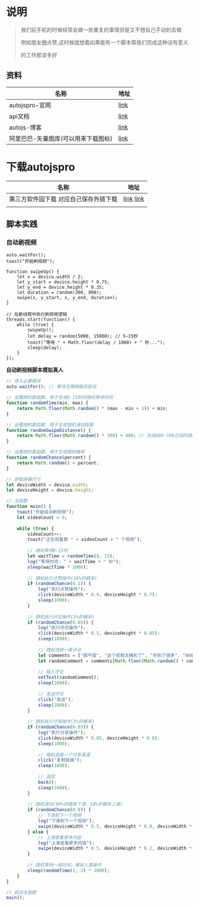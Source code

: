 # 说明

> 我们玩手机的时候经常会做一些重复的事情但是又不想自己手动的去做
>
> 例如朋友圈点赞,这时候就想着如果能有一个脚本帮我们完成这种没有意义
>
> 的工作那该多好

## 资料

| 名称                                | 地址                                         |
| ----------------------------------- | -------------------------------------------- |
| autojspro-官网                      | [link](https://pro.autojs.org/)              |
| api文档                             | [link](https://pro.autojs.org/docs/#/zh-cn/) |
| autojs-博客                         | [link](https://blog.autojs.org/)             |
| 阿里巴巴-矢量图库(可以用来下载图标) | [link](https://www.iconfont.cn/)             |

# 下载autojspro



| 名称                                   | 地址                                                         |
| -------------------------------------- | ------------------------------------------------------------ |
| 第三方软件园下载  对应自己保存外链下载 | [link](https://m.ddooo.com/softdown/172668.htm)   [link](https://yaoliuyang.lanzoui.com/iFI3awg65hg) |
|                                        |                                                              |

##  脚本实践

###  自动刷视频

```shell
auto.waitFor();
toast("开始刷视频");

function swipeUp() {
    let x = device.width / 2;
    let y_start = device.height * 0.75;
    let y_end = device.height * 0.35;
    let duration = random(300, 800);
    swipe(x, y_start, x, y_end, duration);
}

// 在新线程中执行刷视频逻辑
threads.start(function() {
    while (true) {
        swipeUp();
        let delay = random(5000, 15000); // 5~15秒
        toast("等待 " + Math.floor(delay / 1000) + " 秒...");
        sleep(delay);
    }
});

```

**自动刷视频脚本模拟真人**

```js
// 导入必要模块
auto.waitFor(); // 等待无障碍服务启动

// 设置随机数函数，用于生成8-15秒的随机等待时间
function randomTime(min, max) {
    return Math.floor(Math.random() * (max - min + 1)) + min;
}

// 设置随机数函数，用于生成随机滑动距离
function randomSwipeDistance() {
    return Math.floor(Math.random() * 300) + 400; // 生成400-700之间的随机数
}

// 设置随机数函数，用于生成随机概率
function randomChance(percent) {
    return Math.random() < percent;
}

// 获取屏幕尺寸
let deviceWidth = device.width;
let deviceHeight = device.height;

// 主函数
function main() {
    toast("开始自动刷视频");
    let videoCount = 0;
    
    while (true) {
        videoCount++;
        toast("正在观看第 " + videoCount + " 个视频");
        
        // 随机等待8-15秒
        let waitTime = randomTime(8, 15);
        log("等待时间: " + waitTime + " 秒");
        sleep(waitTime * 1000);
        
        // 随机执行点赞操作(10%的概率)
        if (randomChance(0.1)) {
            log("执行点赞操作");
            click(deviceWidth * 0.9, deviceHeight * 0.7);
            sleep(1000);
        }
        
        // 随机执行评论操作(5%的概率)
        if (randomChance(0.05)) {
            log("执行评论操作");
            click(deviceWidth * 0.5, deviceHeight * 0.85);
            sleep(1000);
            
            // 随机选择一条评论
            let comments = ["很不错", "这个视频太精彩了", "学到了很多", "666", "加油！"];
            let randomComment = comments[Math.floor(Math.random() * comments.length)];
            
            // 输入评论
            setText(randomComment);
            sleep(1000);
            
            // 发送评论
            click("发送");
            sleep(1000);
        }
        
        // 随机执行分享操作(3%的概率)
        if (randomChance(0.03)) {
            log("执行分享操作");
            click(deviceWidth * 0.85, deviceHeight * 0.8);
            sleep(1000);
            
            // 随机选择一个分享渠道
            click("复制链接");
            sleep(1000);
            
            // 返回
            back();
            sleep(1000);
        }
        
        // 随机滑动(90%的概率下滑，10%的概率上滑)
        if (randomChance(0.9)) {
            // 下滑到下一个视频
            log("下滑到下一个视频");
            swipe(deviceWidth * 0.5, deviceHeight * 0.8, deviceWidth * 0.5, deviceHeight * 0.2, randomTime(300, 800));
        } else {
            // 上滑查看更多内容
            log("上滑查看更多内容");
            swipe(deviceWidth * 0.5, deviceHeight * 0.2, deviceWidth * 0.5, deviceHeight * 0.8, randomTime(300, 800));
        }
        
        // 随机等待一段时间，模拟人类操作
        sleep(randomTime(1, 3) * 1000);
    }
}

// 启动主函数
main();
```

